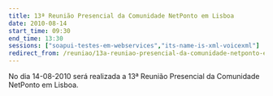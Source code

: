```yaml
---
title: 13ª Reunião Presencial da Comunidade NetPonto em Lisboa
date: 2010-08-14
start_time: 09:30
end_time: 13:30
sessions: ["soapui-testes-em-webservices","its-name-is-xml-voicexml"]
redirect_from: /reuniao/13a-reuniao-presencial-da-comunidade-netponto-em-lisboa/
---
```

No dia 14-08-2010 será realizada a 13ª Reunião Presencial da Comunidade NetPonto em Lisboa.